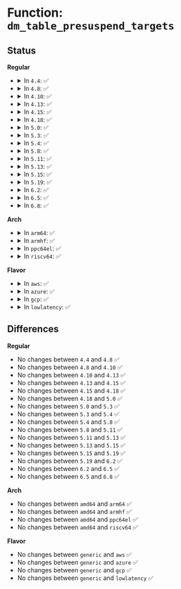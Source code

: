 # Function: <code>dm_table_presuspend_targets</code>

## Status
<b>Regular</b>
<ul>
<li>
<details>
<summary>In <code>4.4</code>: ✅</summary>

```c
void dm_table_presuspend_targets(struct dm_table *t);
```

**Collision:** Unique Global

**Inline:** No

**Transformation:** False

**Instances:**

```
In drivers/md/dm-table.c (ffffffff816a6ed0)
Location: drivers/md/dm-table.c:1580
Inline: False
Direct callers:
  - drivers/md/dm.c:__dm_destroy
  - drivers/md/dm.c:__dm_suspend
  - drivers/md/dm.c:__dm_suspend
```
**Symbols:**

```
ffffffff816a6ed0-ffffffff816a6f26: dm_table_presuspend_targets (STB_GLOBAL)
```
</details>
</li>
<li>
<details>
<summary>In <code>4.8</code>: ✅</summary>

```c
void dm_table_presuspend_targets(struct dm_table *t);
```

**Collision:** Unique Global

**Inline:** No

**Transformation:** False

**Instances:**

```
In drivers/md/dm-table.c (ffffffff81707210)
Location: drivers/md/dm-table.c:1682
Inline: False
Direct callers:
  - drivers/md/dm.c:__dm_suspend
  - drivers/md/dm.c:__dm_suspend
  - drivers/md/dm.c:__dm_destroy
```
**Symbols:**

```
ffffffff81707210-ffffffff81707266: dm_table_presuspend_targets (STB_GLOBAL)
```
</details>
</li>
<li>
<details>
<summary>In <code>4.10</code>: ✅</summary>

```c
void dm_table_presuspend_targets(struct dm_table *t);
```

**Collision:** Unique Global

**Inline:** No

**Transformation:** False

**Instances:**

```
In drivers/md/dm-table.c (ffffffff817390e0)
Location: drivers/md/dm-table.c:1683
Inline: False
Direct callers:
  - drivers/md/dm.c:__dm_suspend
  - drivers/md/dm.c:__dm_suspend
  - drivers/md/dm.c:__dm_destroy
```
**Symbols:**

```
ffffffff817390e0-ffffffff81739136: dm_table_presuspend_targets (STB_GLOBAL)
```
</details>
</li>
<li>
<details>
<summary>In <code>4.13</code>: ✅</summary>

```c
void dm_table_presuspend_targets(struct dm_table *t);
```

**Collision:** Unique Global

**Inline:** No

**Transformation:** False

**Instances:**

```
In drivers/md/dm-table.c (ffffffff81752970)
Location: drivers/md/dm-table.c:1912
Inline: False
Direct callers:
  - drivers/md/dm.c:__dm_suspend
  - drivers/md/dm.c:__dm_suspend
  - drivers/md/dm.c:__dm_suspend
  - drivers/md/dm.c:__dm_destroy
```
**Symbols:**

```
ffffffff81752970-ffffffff817529c7: dm_table_presuspend_targets (STB_GLOBAL)
```
</details>
</li>
<li>
<details>
<summary>In <code>4.15</code>: ✅</summary>

```c
void dm_table_presuspend_targets(struct dm_table *t);
```

**Collision:** Unique Global

**Inline:** No

**Transformation:** False

**Instances:**

```
In drivers/md/dm-table.c (ffffffff817c4bb0)
Location: drivers/md/dm-table.c:1902
Inline: False
Direct callers:
  - drivers/md/dm.c:__dm_suspend
  - drivers/md/dm.c:__dm_suspend
  - drivers/md/dm.c:__dm_suspend
  - drivers/md/dm.c:__dm_destroy
```
**Symbols:**

```
ffffffff817c4bb0-ffffffff817c4c0a: dm_table_presuspend_targets (STB_GLOBAL)
```
</details>
</li>
<li>
<details>
<summary>In <code>4.18</code>: ✅</summary>

```c
void dm_table_presuspend_targets(struct dm_table *t);
```

**Collision:** Unique Global

**Inline:** No

**Transformation:** False

**Instances:**

```
In drivers/md/dm-table.c (ffffffff8180d770)
Location: drivers/md/dm-table.c:1990
Inline: False
Direct callers:
  - drivers/md/dm.c:__dm_suspend
  - drivers/md/dm.c:__dm_suspend
  - drivers/md/dm.c:__dm_suspend
  - drivers/md/dm.c:__dm_destroy
```
**Symbols:**

```
ffffffff8180d770-ffffffff8180d7c9: dm_table_presuspend_targets (STB_GLOBAL)
```
</details>
</li>
<li>
<details>
<summary>In <code>5.0</code>: ✅</summary>

```c
void dm_table_presuspend_targets(struct dm_table *t);
```

**Collision:** Unique Global

**Inline:** No

**Transformation:** False

**Instances:**

```
In drivers/md/dm-table.c (ffffffff818396c0)
Location: drivers/md/dm-table.c:1983
Inline: False
Direct callers:
  - drivers/md/dm.c:__dm_suspend
  - drivers/md/dm.c:__dm_suspend
  - drivers/md/dm.c:__dm_suspend
  - drivers/md/dm.c:__dm_destroy
```
**Symbols:**

```
ffffffff818396c0-ffffffff81839719: dm_table_presuspend_targets (STB_GLOBAL)
```
</details>
</li>
<li>
<details>
<summary>In <code>5.3</code>: ✅</summary>

```c
void dm_table_presuspend_targets(struct dm_table *t);
```

**Collision:** Unique Global

**Inline:** No

**Transformation:** False

**Instances:**

```
In drivers/md/dm-table.c (ffffffff8187c200)
Location: drivers/md/dm-table.c:2029
Inline: False
Direct callers:
  - drivers/md/dm.c:__dm_suspend
  - drivers/md/dm.c:__dm_suspend
  - drivers/md/dm.c:__dm_suspend
  - drivers/md/dm.c:__dm_destroy
```
**Symbols:**

```
ffffffff8187c200-ffffffff8187c259: dm_table_presuspend_targets (STB_GLOBAL)
```
</details>
</li>
<li>
<details>
<summary>In <code>5.4</code>: ✅</summary>

```c
void dm_table_presuspend_targets(struct dm_table *t);
```

**Collision:** Unique Global

**Inline:** No

**Transformation:** False

**Instances:**

```
In drivers/md/dm-table.c (ffffffff818adfe0)
Location: drivers/md/dm-table.c:2027
Inline: False
Direct callers:
  - drivers/md/dm.c:__dm_suspend
  - drivers/md/dm.c:__dm_suspend
  - drivers/md/dm.c:__dm_suspend
  - drivers/md/dm.c:__dm_destroy
```
**Symbols:**

```
ffffffff818adfe0-ffffffff818ae039: dm_table_presuspend_targets (STB_GLOBAL)
```
</details>
</li>
<li>
<details>
<summary>In <code>5.8</code>: ✅</summary>

```c
void dm_table_presuspend_targets(struct dm_table *t);
```

**Collision:** Unique Global

**Inline:** No

**Transformation:** False

**Instances:**

```
In drivers/md/dm-table.c (ffffffff8197e240)
Location: drivers/md/dm-table.c:2005
Inline: False
Direct callers:
  - drivers/md/dm.c:__dm_suspend
  - drivers/md/dm.c:__dm_suspend
  - drivers/md/dm.c:__dm_suspend
  - drivers/md/dm.c:__dm_destroy
```
**Symbols:**

```
ffffffff8197e240-ffffffff8197e299: dm_table_presuspend_targets (STB_GLOBAL)
```
</details>
</li>
<li>
<details>
<summary>In <code>5.11</code>: ✅</summary>

```c
void dm_table_presuspend_targets(struct dm_table *t);
```

**Collision:** Unique Global

**Inline:** No

**Transformation:** False

**Instances:**

```
In drivers/md/dm-table.c (ffffffff81982880)
Location: drivers/md/dm-table.c:1934
Inline: False
Direct callers:
  - drivers/md/dm.c:__dm_suspend
  - drivers/md/dm.c:__dm_suspend
  - drivers/md/dm.c:__dm_destroy
```
**Symbols:**

```
ffffffff81982880-ffffffff819828d9: dm_table_presuspend_targets (STB_GLOBAL)
```
</details>
</li>
<li>
<details>
<summary>In <code>5.13</code>: ✅</summary>

```c
void dm_table_presuspend_targets(struct dm_table *t);
```

**Collision:** Unique Global

**Inline:** No

**Transformation:** False

**Instances:**

```
In drivers/md/dm-table.c (ffffffff81966ca0)
Location: drivers/md/dm-table.c:2131
Inline: False
Direct callers:
  - drivers/md/dm.c:__dm_suspend
  - drivers/md/dm.c:__dm_suspend
  - drivers/md/dm.c:__dm_destroy
```
**Symbols:**

```
ffffffff81966ca0-ffffffff81966cf9: dm_table_presuspend_targets (STB_GLOBAL)
```
</details>
</li>
<li>
<details>
<summary>In <code>5.15</code>: ✅</summary>

```c
void dm_table_presuspend_targets(struct dm_table *t);
```

**Collision:** Unique Global

**Inline:** No

**Transformation:** False

**Instances:**

```
In drivers/md/dm-table.c (ffffffff81a0eea0)
Location: drivers/md/dm-table.c:2127
Inline: False
Direct callers:
  - drivers/md/dm.c:__dm_suspend
  - drivers/md/dm.c:__dm_suspend
  - drivers/md/dm.c:__dm_destroy
```
**Symbols:**

```
ffffffff81a0eea0-ffffffff81a0eef9: dm_table_presuspend_targets (STB_GLOBAL)
```
</details>
</li>
<li>
<details>
<summary>In <code>5.19</code>: ✅</summary>

```c
void dm_table_presuspend_targets(struct dm_table *t);
```

**Collision:** Unique Global

**Inline:** No

**Transformation:** False

**Instances:**

```
In drivers/md/dm-table.c (ffffffff81b77590)
Location: drivers/md/dm-table.c:2118
Inline: False
Direct callers:
  - drivers/md/dm.c:__dm_suspend
  - drivers/md/dm.c:__dm_suspend
  - drivers/md/dm.c:__dm_suspend
  - drivers/md/dm.c:__dm_destroy
```
**Symbols:**

```
ffffffff81b77590-ffffffff81b775f1: dm_table_presuspend_targets (STB_GLOBAL)
```
</details>
</li>
<li>
<details>
<summary>In <code>6.2</code>: ✅</summary>

```c
void dm_table_presuspend_targets(struct dm_table *t);
```

**Collision:** Unique Global

**Inline:** No

**Transformation:** False

**Instances:**

```
In drivers/md/dm-table.c (ffffffff81d14990)
Location: drivers/md/dm-table.c:2087
Inline: False
Direct callers:
  - drivers/md/dm.c:__dm_suspend
  - drivers/md/dm.c:__dm_suspend
  - drivers/md/dm.c:__dm_destroy
```
**Symbols:**

```
ffffffff81d14990-ffffffff81d149f7: dm_table_presuspend_targets (STB_GLOBAL)
```
</details>
</li>
<li>
<details>
<summary>In <code>6.5</code>: ✅</summary>

```c
void dm_table_presuspend_targets(struct dm_table *t);
```

**Collision:** Unique Global

**Inline:** No

**Transformation:** False

**Instances:**

```
In drivers/md/dm-table.c (ffffffff81d7dac0)
Location: drivers/md/dm-table.c:2073
Inline: False
Direct callers:
  - drivers/md/dm.c:__dm_suspend
  - drivers/md/dm.c:__dm_suspend
  - drivers/md/dm.c:__dm_destroy
```
**Symbols:**

```
ffffffff81d7dac0-ffffffff81d7db26: dm_table_presuspend_targets (STB_GLOBAL)
```
</details>
</li>
<li>
<details>
<summary>In <code>6.8</code>: ✅</summary>

```c
void dm_table_presuspend_targets(struct dm_table *t);
```

**Collision:** Unique Global

**Inline:** No

**Transformation:** False

**Instances:**

```
In drivers/md/dm-table.c (ffffffff81e34e80)
Location: drivers/md/dm-table.c:2110
Inline: False
Direct callers:
  - drivers/md/dm.c:__dm_suspend
  - drivers/md/dm.c:__dm_suspend
  - drivers/md/dm.c:__dm_destroy
```
**Symbols:**

```
ffffffff81e34e80-ffffffff81e34ee6: dm_table_presuspend_targets (STB_GLOBAL)
```
</details>
</li>
</ul>
<b>Arch</b>
<ul>
<li>
<details>
<summary>In <code>arm64</code>: ✅</summary>

```c
void dm_table_presuspend_targets(struct dm_table *t);
```

**Collision:** Unique Global

**Inline:** No

**Transformation:** False

**Instances:**

```
In drivers/md/dm-table.c (ffff800010b04a98)
Location: drivers/md/dm-table.c:2027
Inline: False
Direct callers:
  - drivers/md/dm.c:__dm_suspend
  - drivers/md/dm.c:__dm_suspend
  - drivers/md/dm.c:__dm_suspend
  - drivers/md/dm.c:__dm_destroy
```
**Symbols:**

```
ffff800010b04a98-ffff800010b04b04: dm_table_presuspend_targets (STB_GLOBAL)
```
</details>
</li>
<li>
<details>
<summary>In <code>armhf</code>: ✅</summary>

```c
void dm_table_presuspend_targets(struct dm_table *t);
```

**Collision:** Unique Global

**Inline:** No

**Transformation:** False

**Instances:**

```
In drivers/md/dm-table.c (c0be3a78)
Location: drivers/md/dm-table.c:2027
Inline: False
Direct callers:
  - drivers/md/dm.c:__dm_suspend
  - drivers/md/dm.c:__dm_suspend
  - drivers/md/dm.c:__dm_destroy
```
**Symbols:**

```
c0be3a78-c0be3ad4: dm_table_presuspend_targets (STB_GLOBAL)
```
</details>
</li>
<li>
<details>
<summary>In <code>ppc64el</code>: ✅</summary>

```c
void dm_table_presuspend_targets(struct dm_table *t);
```

**Collision:** Unique Global

**Inline:** No

**Transformation:** False

**Instances:**

```
In drivers/md/dm-table.c (c000000000bf4600)
Location: drivers/md/dm-table.c:2027
Inline: False
Direct callers:
  - drivers/md/dm.c:__dm_suspend
  - drivers/md/dm.c:__dm_suspend
  - drivers/md/dm.c:__dm_suspend
  - drivers/md/dm.c:__dm_destroy
```
**Symbols:**

```
c000000000bf4600-c000000000bf46a8: dm_table_presuspend_targets (STB_GLOBAL)
```
</details>
</li>
<li>
<details>
<summary>In <code>riscv64</code>: ✅</summary>

```c
void dm_table_presuspend_targets(struct dm_table *t);
```

**Collision:** Unique Global

**Inline:** No

**Transformation:** False

**Instances:**

```
In drivers/md/dm-table.c (ffffffe0006f3c20)
Location: drivers/md/dm-table.c:2027
Inline: False
Direct callers:
  - drivers/md/dm.c:__dm_suspend
  - drivers/md/dm.c:__dm_suspend
  - drivers/md/dm.c:__dm_destroy
```
**Symbols:**

```
ffffffe0006f3c20-ffffffe0006f3c76: dm_table_presuspend_targets (STB_GLOBAL)
```
</details>
</li>
</ul>
<b>Flavor</b>
<ul>
<li>
<details>
<summary>In <code>aws</code>: ✅</summary>

```c
void dm_table_presuspend_targets(struct dm_table *t);
```

**Collision:** Unique Global

**Inline:** No

**Transformation:** False

**Instances:**

```
In drivers/md/dm-table.c (ffffffff81853e60)
Location: drivers/md/dm-table.c:2027
Inline: False
Direct callers:
  - drivers/md/dm.c:__dm_suspend
  - drivers/md/dm.c:__dm_suspend
  - drivers/md/dm.c:__dm_suspend
  - drivers/md/dm.c:__dm_destroy
```
**Symbols:**

```
ffffffff81853e60-ffffffff81853eb9: dm_table_presuspend_targets (STB_GLOBAL)
```
</details>
</li>
<li>
<details>
<summary>In <code>azure</code>: ✅</summary>

```c
void dm_table_presuspend_targets(struct dm_table *t);
```

**Collision:** Unique Global

**Inline:** No

**Transformation:** False

**Instances:**

```
In drivers/md/dm-table.c (ffffffff8181b470)
Location: drivers/md/dm-table.c:2027
Inline: False
Direct callers:
  - drivers/md/dm.c:__dm_suspend
  - drivers/md/dm.c:__dm_suspend
  - drivers/md/dm.c:__dm_suspend
  - drivers/md/dm.c:__dm_destroy
```
**Symbols:**

```
ffffffff8181b470-ffffffff8181b4c9: dm_table_presuspend_targets (STB_GLOBAL)
```
</details>
</li>
<li>
<details>
<summary>In <code>gcp</code>: ✅</summary>

```c
void dm_table_presuspend_targets(struct dm_table *t);
```

**Collision:** Unique Global

**Inline:** No

**Transformation:** False

**Instances:**

```
In drivers/md/dm-table.c (ffffffff818a3490)
Location: drivers/md/dm-table.c:2027
Inline: False
Direct callers:
  - drivers/md/dm.c:__dm_suspend
  - drivers/md/dm.c:__dm_suspend
  - drivers/md/dm.c:__dm_suspend
  - drivers/md/dm.c:__dm_destroy
```
**Symbols:**

```
ffffffff818a3490-ffffffff818a34e9: dm_table_presuspend_targets (STB_GLOBAL)
```
</details>
</li>
<li>
<details>
<summary>In <code>lowlatency</code>: ✅</summary>

```c
void dm_table_presuspend_targets(struct dm_table *t);
```

**Collision:** Unique Global

**Inline:** No

**Transformation:** False

**Instances:**

```
In drivers/md/dm-table.c (ffffffff818bf6d0)
Location: drivers/md/dm-table.c:2027
Inline: False
Direct callers:
  - drivers/md/dm.c:__dm_suspend
  - drivers/md/dm.c:__dm_suspend
  - drivers/md/dm.c:__dm_suspend
  - drivers/md/dm.c:__dm_destroy
```
**Symbols:**

```
ffffffff818bf6d0-ffffffff818bf729: dm_table_presuspend_targets (STB_GLOBAL)
```
</details>
</li>
</ul>

## Differences
<b>Regular</b>
<ul>
<li>
No changes between <code>4.4</code> and <code>4.8</code> ✅
</li>
<li>
No changes between <code>4.8</code> and <code>4.10</code> ✅
</li>
<li>
No changes between <code>4.10</code> and <code>4.13</code> ✅
</li>
<li>
No changes between <code>4.13</code> and <code>4.15</code> ✅
</li>
<li>
No changes between <code>4.15</code> and <code>4.18</code> ✅
</li>
<li>
No changes between <code>4.18</code> and <code>5.0</code> ✅
</li>
<li>
No changes between <code>5.0</code> and <code>5.3</code> ✅
</li>
<li>
No changes between <code>5.3</code> and <code>5.4</code> ✅
</li>
<li>
No changes between <code>5.4</code> and <code>5.8</code> ✅
</li>
<li>
No changes between <code>5.8</code> and <code>5.11</code> ✅
</li>
<li>
No changes between <code>5.11</code> and <code>5.13</code> ✅
</li>
<li>
No changes between <code>5.13</code> and <code>5.15</code> ✅
</li>
<li>
No changes between <code>5.15</code> and <code>5.19</code> ✅
</li>
<li>
No changes between <code>5.19</code> and <code>6.2</code> ✅
</li>
<li>
No changes between <code>6.2</code> and <code>6.5</code> ✅
</li>
<li>
No changes between <code>6.5</code> and <code>6.8</code> ✅
</li>
</ul>
<b>Arch</b>
<ul>
<li>
No changes between <code>amd64</code> and <code>arm64</code> ✅
</li>
<li>
No changes between <code>amd64</code> and <code>armhf</code> ✅
</li>
<li>
No changes between <code>amd64</code> and <code>ppc64el</code> ✅
</li>
<li>
No changes between <code>amd64</code> and <code>riscv64</code> ✅
</li>
</ul>
<b>Flavor</b>
<ul>
<li>
No changes between <code>generic</code> and <code>aws</code> ✅
</li>
<li>
No changes between <code>generic</code> and <code>azure</code> ✅
</li>
<li>
No changes between <code>generic</code> and <code>gcp</code> ✅
</li>
<li>
No changes between <code>generic</code> and <code>lowlatency</code> ✅
</li>
</ul>
